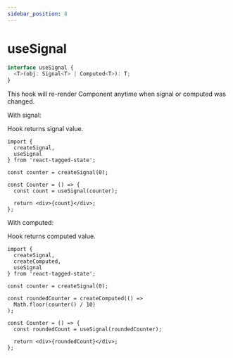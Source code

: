```yaml
---
sidebar_position: 8
---
```


# useSignal

```typescript
interface useSignal {
  <T>(obj: Signal<T> | Computed<T>): T;
}
```

This hook will re-render Component anytime when signal or computed was changed.

With signal:

Hook returns signal value.

```tsx
import {
  createSignal,
  useSignal
} from 'react-tagged-state';

const counter = createSignal(0);

const Counter = () => {
  const count = useSignal(counter);

  return <div>{count}</div>;
};
```

With computed:

Hook returns computed value.

```tsx
import {
  createSignal,
  createComputed,
  useSignal
} from 'react-tagged-state';

const counter = createSignal(0);

const roundedCounter = createComputed(() =>
  Math.floor(counter() / 10)
);

const Counter = () => {
  const roundedCount = useSignal(roundedCounter);

  return <div>{roundedCount}</div>;
};
```
